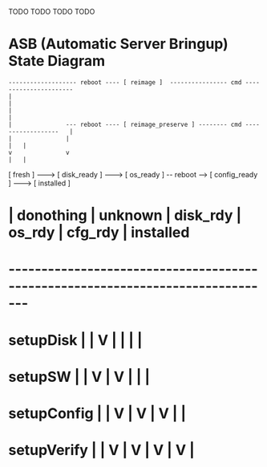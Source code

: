 TODO TODO TODO TODO

# ASB (Automatic Server Bringup) State Diagram

    ------------------- reboot ---- [ reimage ]  ---------------- cmd ----------------------       
    |                                                                                      |
    |                                                                                      | 
    |               --- reboot ---- [ reimage_preserve ] -------- cmd ------------------   |
    |               |                                                                  |   |
    v               v                                                                  |   |
[ fresh ] ---> [ disk_ready ] ---> [ os_ready ] -- reboot --> [ config_ready ] ---> [ installed ] 



#             | donothing | unknown   | disk_rdy   | os_rdy | cfg_rdy | installed
# -------------------------------------------------------------------------------
# setupDisk   |           | V         |            |        |         |
# setupSW     |           | V         | V          |        |         |
# setupConfig |           | V         | V          | V      |         |
# setupVerify |           | V         | V          | V      | V       |
